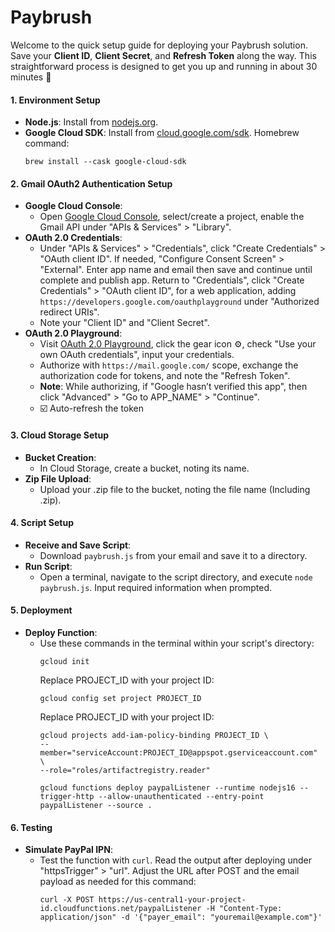 # Paybrush

Welcome to the quick setup guide for deploying your Paybrush solution. Save your **Client ID**, **Client Secret**, and **Refresh Token** along the way. This straightforward process is designed to get you up and running in about 30 minutes 🙂

#### **1. Environment Setup**
- **Node.js**: Install from [nodejs.org](https://nodejs.org/).
- **Google Cloud SDK**: Install from [cloud.google.com/sdk](https://cloud.google.com/sdk). Homebrew command:
  ```
  brew install --cask google-cloud-sdk
  ```

#### **2. Gmail OAuth2 Authentication Setup**
- **Google Cloud Console**:
  - Open [Google Cloud Console](https://console.cloud.google.com/), select/create a project, enable the Gmail API under "APIs & Services" > "Library".
- **OAuth 2.0 Credentials**:
  - Under "APIs & Services" > "Credentials", click "Create Credentials" > "OAuth client ID". If needed, "Configure Consent Screen" > "External". Enter app name and email then save and continue until complete and publish app. Return to "Credentials", click "Create Credentials" > "OAuth client ID", for a web application, adding `https://developers.google.com/oauthplayground` under "Authorized redirect URIs".
  - Note your "Client ID" and "Client Secret".
- **OAuth 2.0 Playground**:
  - Visit [OAuth 2.0 Playground](https://developers.google.com/oauthplayground), click the gear icon ⚙️, check "Use your own OAuth credentials", input your credentials.
  - Authorize with `https://mail.google.com/` scope, exchange the authorization code for tokens, and note the "Refresh Token".
  - **Note**: While authorizing, if "Google hasn’t verified this app", then click "Advanced" > "Go to APP_NAME" > "Continue".
  - ☑️ Auto-refresh the token

#### **3. Cloud Storage Setup**
- **Bucket Creation**:
  - In Cloud Storage, create a bucket, noting its name.
- **Zip File Upload**:
  - Upload your .zip file to the bucket, noting the file name (Including .zip).

#### **4. Script Setup**
- **Receive and Save Script**:
  - Download `paybrush.js` from your email and save it to a directory.
- **Run Script**:
  - Open a terminal, navigate to the script directory, and execute `node paybrush.js`. Input required information when prompted.

#### **5. Deployment**
- **Deploy Function**:
  - Use these commands in the terminal within your script's directory:
    ```
    gcloud init           
    ```
    Replace PROJECT_ID with your project ID:
    ```
    gcloud config set project PROJECT_ID           
    ```
    Replace PROJECT_ID with your project ID:
    ```
    gcloud projects add-iam-policy-binding PROJECT_ID \
    --member="serviceAccount:PROJECT_ID@appspot.gserviceaccount.com" \
    --role="roles/artifactregistry.reader"
    ```
    ```
    gcloud functions deploy paypalListener --runtime nodejs16 --trigger-http --allow-unauthenticated --entry-point paypalListener --source .
    ```

#### **6. Testing**
- **Simulate PayPal IPN**:
  - Test the function with `curl`. Read the output after deploying under "httpsTrigger" > "url". Adjust the URL after POST and the email payload as needed for this command:
    ```
    curl -X POST https://us-central1-your-project-id.cloudfunctions.net/paypalListener -H "Content-Type: application/json" -d '{"payer_email": "youremail@example.com"}'
    ```
